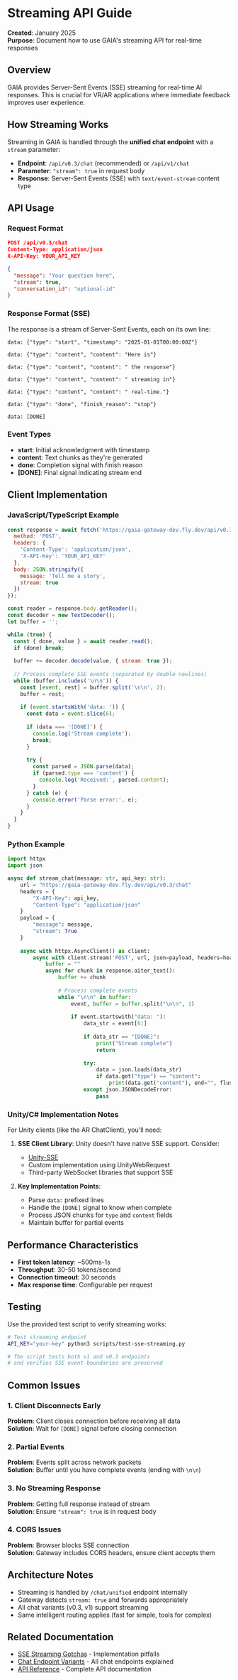 # Streaming API Guide

**Created**: January 2025  
**Purpose**: Document how to use GAIA's streaming API for real-time responses

## Overview

GAIA provides Server-Sent Events (SSE) streaming for real-time AI responses. This is crucial for VR/AR applications where immediate feedback improves user experience.

## How Streaming Works

Streaming in GAIA is handled through the **unified chat endpoint** with a `stream` parameter:

- **Endpoint**: `/api/v0.3/chat` (recommended) or `/api/v1/chat`
- **Parameter**: `"stream": true` in request body
- **Response**: Server-Sent Events (SSE) with `text/event-stream` content type

## API Usage

### Request Format

```json
POST /api/v0.3/chat
Content-Type: application/json
X-API-Key: YOUR_API_KEY

{
  "message": "Your question here",
  "stream": true,
  "conversation_id": "optional-id"
}
```

### Response Format (SSE)

The response is a stream of Server-Sent Events, each on its own line:

```
data: {"type": "start", "timestamp": "2025-01-01T00:00:00Z"}

data: {"type": "content", "content": "Here is"}

data: {"type": "content", "content": " the response"}

data: {"type": "content", "content": " streaming in"}

data: {"type": "content", "content": " real-time."}

data: {"type": "done", "finish_reason": "stop"}

data: [DONE]
```

### Event Types

- **start**: Initial acknowledgment with timestamp
- **content**: Text chunks as they're generated
- **done**: Completion signal with finish reason
- **[DONE]**: Final signal indicating stream end

## Client Implementation

### JavaScript/TypeScript Example

```javascript
const response = await fetch('https://gaia-gateway-dev.fly.dev/api/v0.3/chat', {
  method: 'POST',
  headers: {
    'Content-Type': 'application/json',
    'X-API-Key': 'YOUR_API_KEY'
  },
  body: JSON.stringify({
    message: 'Tell me a story',
    stream: true
  })
});

const reader = response.body.getReader();
const decoder = new TextDecoder();
let buffer = '';

while (true) {
  const { done, value } = await reader.read();
  if (done) break;
  
  buffer += decoder.decode(value, { stream: true });
  
  // Process complete SSE events (separated by double newlines)
  while (buffer.includes('\n\n')) {
    const [event, rest] = buffer.split('\n\n', 2);
    buffer = rest;
    
    if (event.startsWith('data: ')) {
      const data = event.slice(6);
      
      if (data === '[DONE]') {
        console.log('Stream complete');
        break;
      }
      
      try {
        const parsed = JSON.parse(data);
        if (parsed.type === 'content') {
          console.log('Received:', parsed.content);
        }
      } catch (e) {
        console.error('Parse error:', e);
      }
    }
  }
}
```

### Python Example

```python
import httpx
import json

async def stream_chat(message: str, api_key: str):
    url = "https://gaia-gateway-dev.fly.dev/api/v0.3/chat"
    headers = {
        "X-API-Key": api_key,
        "Content-Type": "application/json"
    }
    payload = {
        "message": message,
        "stream": True
    }
    
    async with httpx.AsyncClient() as client:
        async with client.stream('POST', url, json=payload, headers=headers) as response:
            buffer = ""
            async for chunk in response.aiter_text():
                buffer += chunk
                
                # Process complete events
                while "\n\n" in buffer:
                    event, buffer = buffer.split("\n\n", 1)
                    
                    if event.startswith("data: "):
                        data_str = event[6:]
                        
                        if data_str == "[DONE]":
                            print("Stream complete")
                            return
                        
                        try:
                            data = json.loads(data_str)
                            if data.get("type") == "content":
                                print(data.get("content"), end="", flush=True)
                        except json.JSONDecodeError:
                            pass
```

### Unity/C# Implementation Notes

For Unity clients (like the AR ChatClient), you'll need:

1. **SSE Client Library**: Unity doesn't have native SSE support. Consider:
   - [Unity-SSE](https://github.com/karthink/Unity-SSE) 
   - Custom implementation using UnityWebRequest
   - Third-party WebSocket libraries that support SSE

2. **Key Implementation Points**:
   - Parse `data:` prefixed lines
   - Handle the `[DONE]` signal to know when complete
   - Process JSON chunks for `type` and `content` fields
   - Maintain buffer for partial events

## Performance Characteristics

- **First token latency**: ~500ms-1s
- **Throughput**: 30-50 tokens/second
- **Connection timeout**: 30 seconds
- **Max response time**: Configurable per request

## Testing

Use the provided test script to verify streaming works:

```bash
# Test streaming endpoint
API_KEY="your-key" python3 scripts/test-sse-streaming.py

# The script tests both v1 and v0.3 endpoints
# and verifies SSE event boundaries are preserved
```

## Common Issues

### 1. Client Disconnects Early
**Problem**: Client closes connection before receiving all data  
**Solution**: Wait for `[DONE]` signal before closing connection

### 2. Partial Events
**Problem**: Events split across network packets  
**Solution**: Buffer until you have complete events (ending with `\n\n`)

### 3. No Streaming Response
**Problem**: Getting full response instead of stream  
**Solution**: Ensure `"stream": true` is in request body

### 4. CORS Issues
**Problem**: Browser blocks SSE connection  
**Solution**: Gateway includes CORS headers, ensure client accepts them

## Architecture Notes

- Streaming is handled by `/chat/unified` endpoint internally
- Gateway detects `stream: true` and forwards appropriately
- All chat variants (v0.3, v1) support streaming
- Same intelligent routing applies (fast for simple, tools for complex)

## Related Documentation

- [SSE Streaming Gotchas](../../troubleshooting/sse-streaming-gotchas.md) - Implementation pitfalls
- [Chat Endpoint Variants](../chat/chat-endpoint-variants-explained.md) - All chat endpoints explained
- [API Reference](../reference/GAIA_API_REFERENCE.md) - Complete API documentation